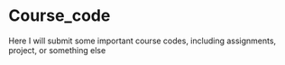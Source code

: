 # Course_code
Here I will submit some important course codes, including assignments, project, or something else
